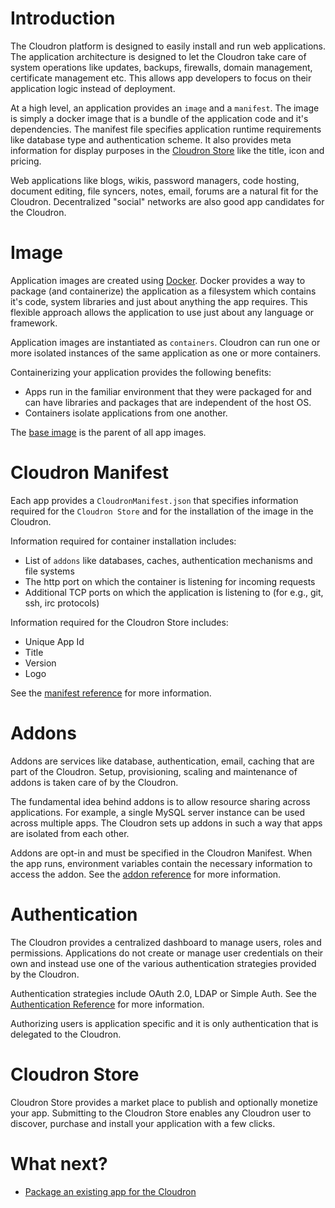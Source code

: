 # Introduction

The Cloudron platform is designed to easily install and run web applications.
The application architecture is designed to let the Cloudron take care of system 
operations like updates, backups, firewalls, domain management, certificate management
etc. This allows app developers to focus on their application logic instead of deployment.

At a high level, an application provides an `image` and a `manifest`. The image is simply
a docker image that is a bundle of the application code and it's dependencies.  The manifest 
file specifies application runtime requirements like database type and authentication scheme.
It also provides meta information for display purposes in the [Cloudron Store](/appstore.html) 
like the title, icon and pricing.

Web applications like blogs, wikis, password managers, code hosting, document editing, 
file syncers, notes, email, forums are a natural fit for the Cloudron. Decentralized "social" 
networks are also good app candidates for the Cloudron.

# Image

Application images are created using [Docker](https://www.docker.io). Docker provides a way
to package (and containerize) the application as a filesystem which contains it's code, system libraries 
and just about anything the app requires. This flexible approach allows the application to use just 
about any language or framework.

Application images are instantiated as `containers`. Cloudron can run one or more isolated instances
of the same application as one or more containers.

Containerizing your application provides the following benefits:
* Apps run in the familiar environment that they were packaged for and can have libraries
and packages that are independent of the host OS.
* Containers isolate applications from one another.

The [base image](/references/baseimage.html) is the parent of all app images.

# Cloudron Manifest

Each app provides a `CloudronManifest.json` that specifies information required for the
`Cloudron Store` and for the installation of the image in the Cloudron.

Information required for container installation includes:
* List of `addons` like databases, caches, authentication mechanisms and file systems
* The http port on which the container is listening for incoming requests
* Additional TCP ports on which the application is listening to (for e.g., git, ssh,
irc protocols)

Information required for the Cloudron Store includes:
* Unique App Id
* Title
* Version
* Logo

See the [manifest reference](/references/manifest.html) for more information.

# Addons

Addons are services like database, authentication, email, caching that are part of the
Cloudron. Setup, provisioning, scaling and maintenance of addons is taken care of by the
Cloudron.

The fundamental idea behind addons is to allow resource sharing across applications.
For example, a single MySQL server instance can be used across multiple apps. The Cloudron
sets up addons in such a way that apps are isolated from each other.

Addons are opt-in and must be specified in the Cloudron Manifest. When the app runs, environment
variables contain the necessary information to access the addon. See the
[addon reference](/references/addons.html) for more information.

# Authentication

The Cloudron provides a centralized dashboard to manage users, roles and permissions. Applications
do not create or manage user credentials on their own and instead use one of the various
authentication strategies provided by the Cloudron.

Authentication strategies include OAuth 2.0, LDAP or Simple Auth. See the
[Authentication Reference](/references/authentication.html) for more information.

Authorizing users is application specific and it is only authentication that is delegated to the
Cloudron.

# Cloudron Store

Cloudron Store provides a market place to publish and optionally monetize your app. Submitting to the
Cloudron Store enables any Cloudron user to discover, purchase and install your application with
a few clicks.

# What next?

* [Package an existing app for the Cloudron](/tutorials/packaging.html)